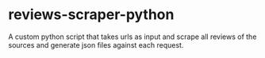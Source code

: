 # reviews-scraper-python
A custom python script that takes urls as input and scrape all reviews of the sources and generate json files against each request.
